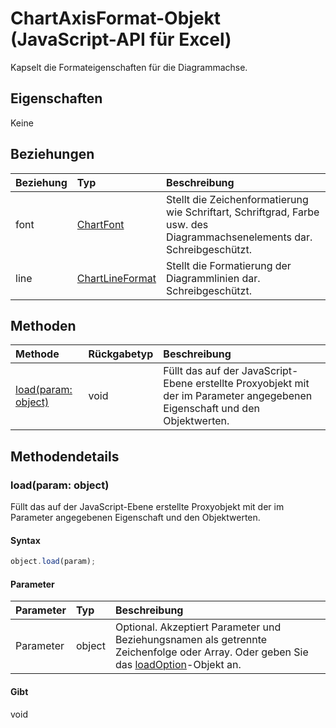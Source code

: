 # ChartAxisFormat-Objekt (JavaScript-API für Excel)

Kapselt die Formateigenschaften für die Diagrammachse.

## Eigenschaften

Keine

## Beziehungen
| Beziehung | Typ   |Beschreibung|
|:---------------|:--------|:----------|
|font|[ChartFont](chartfont.md)|Stellt die Zeichenformatierung wie Schriftart, Schriftgrad, Farbe usw. des Diagrammachsenelements dar. Schreibgeschützt.|
|line|[ChartLineFormat](chartlineformat.md)|Stellt die Formatierung der Diagrammlinien dar. Schreibgeschützt.|

## Methoden

| Methode           | Rückgabetyp    |Beschreibung|
|:---------------|:--------|:----------|
|[load(param: object)](#loadparam-object)|void|Füllt das auf der JavaScript-Ebene erstellte Proxyobjekt mit der im Parameter angegebenen Eigenschaft und den Objektwerten.|

## Methodendetails


### load(param: object)
Füllt das auf der JavaScript-Ebene erstellte Proxyobjekt mit der im Parameter angegebenen Eigenschaft und den Objektwerten.

#### Syntax
```js
object.load(param);
```

#### Parameter
| Parameter    | Typ   |Beschreibung|
|:---------------|:--------|:----------|
|Parameter|object|Optional. Akzeptiert Parameter und Beziehungsnamen als getrennte Zeichenfolge oder Array. Oder geben Sie das [loadOption](loadoption.md)-Objekt an.|

#### Gibt 
void
